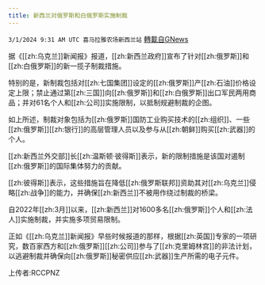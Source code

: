 ```yaml
---
title: 新西兰对俄罗斯和白俄罗斯实施制裁
---
```

`3/1/2024 9:31 AM UTC 喜马拉雅农场新西兰站` [轉載自GNews](https://gnews.org/articles/2355894)

  
据《[[zh:乌克兰]]新闻报》报道，[[zh:新西兰政府]]宣布了针对[[zh:俄罗斯]]和[[zh:白俄罗斯]]的新一揽子制裁措施。

特别的是，新制裁包括对[[zh:七国集团]]设定的[[zh:俄罗斯]]产[[zh:石油]]价格设定上限；禁止通过第[[zh:三国]]向[[zh:俄罗斯]]和[[zh:白俄罗斯]]出口军民两用商品；并对61名个人和[[zh:公司]]实施限制，以抵制规避制裁的企图。

如上所述，制裁对象包括为[[zh:俄罗斯]]国防工业购买技术的[[zh:组织]]、一些[[zh:俄罗斯]][[zh:银行]]的高层管理人员以及参与从[[zh:朝鲜]]购买[[zh:武器]]的个人。

[[zh:新西兰外交部]]长[[zh:温斯顿·彼得斯]]表示，新的限制措施是该国对遏制[[zh:俄罗斯]]的国际集体努力的贡献。

[[zh:彼得斯]]表示，这些措施旨在降低[[zh:俄罗斯联邦]]资助其对[[zh:乌克兰]]侵略[[zh:战争]]的能力，并确保[[zh:新西兰]]不被用作绕过制裁的桥梁。

自2022年[[zh:3月]]以来，[[zh:新西兰]]对1600多名[[zh:俄罗斯]]个人和[[zh:法人]]实施制裁，并实施多项贸易限制。

正如《[[zh:乌克兰]]新闻报》早些时候报道的那样，根据[[zh:英国]]专家的一项研究，数百家西方和[[zh:俄罗斯]][[zh:公司]]参与了[[zh:克里姆林宫]]的非法计划，以逃避制裁并确保向[[zh:俄罗斯]]秘密供应[[zh:武器]]生产所需的电子元件。

上传者:RCCPNZ
